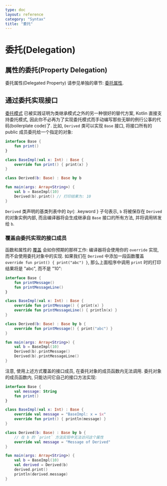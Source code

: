 ```yaml
---
type: doc
layout: reference
category: "Syntax"
title: "委托"
---
```


# 委托(Delegation)

## 属性的委托(Property Delegation)

委托属性(Delegated Property) 请参见单独的章节: [委托属性](delegated-properties.html).

## 通过委托实现接口

[委托模式](https://en.wikipedia.org/wiki/Delegation_pattern) 已被实践证明为类继承模式之外的另一种很好的替代方案, Kotlin 直接支持委托模式, 因此你不必再为了实现委托模式而手动编写那些无聊的例行公事的代码(boilerplate code)了.
比如, `Derived` 类可以实现 `Base` 接口, 将接口所有的 public 成员委托给一个指定的对象:

<div class="sample" markdown="1" theme="idea">

``` kotlin
interface Base {
    fun print()
}

class BaseImpl(val x: Int) : Base {
    override fun print() { print(x) }
}

class Derived(b: Base) : Base by b

fun main(args: Array<String>) {
    val b = BaseImpl(10)
    Derived(b).print() // 打印结果为: 10
}
```
</div>

`Derived` 类声明的基类列表中的 *by*{: .keyword } 子句表示, `b` 将被保存在 `Derived` 的对象实例内部, 而且编译器将会生成继承自 `Base` 接口的所有方法, 并将调用转发给 `b`.

### 覆盖由委托实现的接口成员

函数和属性的 [覆盖](classes.html#overriding-methods) 会如你预期的那样工作: 编译器将会使用你的 `override` 实现, 而不会使用委托对象中的实现.
如果我们在 `Derived` 中添加一段函数覆盖 `override fun print() { print("abc") }`, 那么上面程序中调用 `print` 时的打印结果将是 "abc", 而不是 "10":

<div class="sample" markdown="1" theme="idea">

``` kotlin
interface Base {
    fun printMessage()
    fun printMessageLine()
}

class BaseImpl(val x: Int) : Base {
    override fun printMessage() { print(x) }
    override fun printMessageLine() { println(x) }
}

class Derived(b: Base) : Base by b {
    override fun printMessage() { print("abc") }
}

fun main(args: Array<String>) {
    val b = BaseImpl(10)
    Derived(b).printMessage()
    Derived(b).printMessageLine()
}
```
</div>

注意, 使用上述方式覆盖的接口成员, 在委托对象的成员函数内无法调用. 委托对象的成员函数内, 只能访问它自己的接口方法实现:

<div class="sample" markdown="1" theme="idea">

``` kotlin
interface Base {
    val message: String
    fun print()
}

class BaseImpl(val x: Int) : Base {
    override val message = "BaseImpl: x = $x"
    override fun print() { println(message) }
}

class Derived(b: Base) : Base by b {
    // 在 b 的 `print` 方法实现中无法访问这个属性
    override val message = "Message of Derived"
}

fun main(args: Array<String>) {
    val b = BaseImpl(10)
    val derived = Derived(b)
    derived.print()
    println(derived.message)
}
```
</div>
